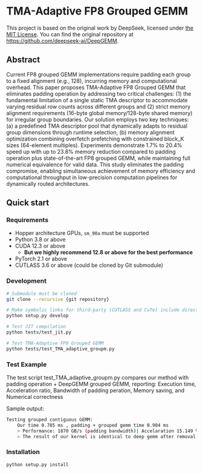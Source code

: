 # TMA-Adaptive FP8 Grouped GEMM

This project is based on the original work by DeepSeek, licensed under [the MIT License](LICENSE). You can find the original repository at https://github.com/deepseek-ai/DeepGEMM.

## Abstract
Current FP8 grouped GEMM implementations require padding each group to a fixed alignment (e.g., 128), incurring memory and computational overhead. This paper proposes TMA-Adaptive FP8 Grouped GEMM that eliminates padding operation by addressing two critical challenges: (1) the fundamental limitation of a single static TMA descriptor to accommodate varying residual row counts across different groups and (2) strict memory alignment requirements (16-byte global memory/128-byte shared memory) for irregular group boundaries. Our solution employs two key techniques: (a) a predefined TMA descriptor pool that dynamically adapts to residual group dimensions through runtime selection, (b) memory alignment optimization combining overfetch prefetching with constrained block_K sizes (64-element multiples). Experiments demonstrate 1.7% to 20.4% speed up with up to 23.8% memory reduction compared to padding operation plus state-of-the-art FP8 grouped GEMM, while maintaining full numerical equivalence for valid data. This study eliminates the padding compromise, enabling simultaneous achievement of memory efficiency and computational throughput in low-precision computation pipelines for dynamically routed architectures.

## Quick start

### Requirements

- Hopper architecture GPUs, `sm_90a` must be supported
- Python 3.8 or above
- CUDA 12.3 or above
  - **But we highly recommend 12.8 or above for the best performance**
- PyTorch 2.1 or above
- CUTLASS 3.6 or above (could be cloned by Git submodule)

### Development

```bash
# Submodule must be cloned
git clone --recursive {git repository}

# Make symbolic links for third-party (CUTLASS and CuTe) include directories
python setup.py develop

# Test JIT compilation
python tests/test_jit.py

# Test TMA-Adaptive FP8 Grouped GEMM
python tests/test_TMA_adaptive_groupm.py
```

### Test Example

The test script test_TMA_adaptive_groupm.py compares our method with padding operation + DeepGEMM grouped GEMM, reporting: Execution time, Acceleration ratio, Bandwidth of padding peration, Memory saving, and Numerical correctness

Sample output:
```bash
Testing grouped contiguous GEMM:
    Our time 0.785 ms , padding + grouped gemm time 0.904 ms
    > Performance: 1870 GB/s (padding bandwidth)| Accelaration 15.149 % | Memory saving 9.220 %
    > The result of our kernel is identical to deep gemm after removal padded data? True
```

### Installation

```bash
python setup.py install
```

